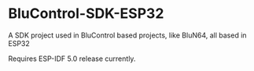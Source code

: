 # BluControl-SDK-ESP32
 A SDK project used in BluControl based projects, like BluN64, all based in ESP32

Requires ESP-IDF 5.0 release currently.